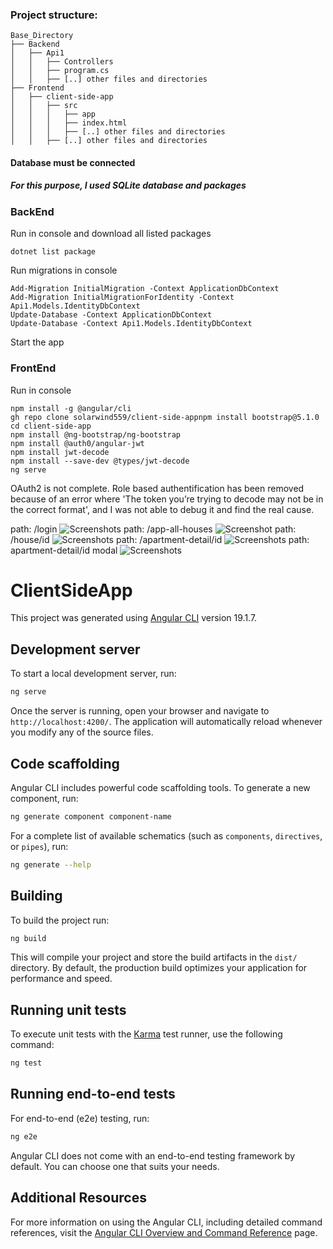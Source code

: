 ### Project structure:
```
Base_Directory
├── Backend
│   ├── Api1
│   │   ├── Controllers
│   │   ├── program.cs
│   │   ├── [..] other files and directories
├── Frontend
│   ├── client-side-app
│   │   ├── src
│   │   │   ├── app
│   │   │   ├── index.html
│   │   │   ├── [..] other files and directories
│   │   ├── [..] other files and directories
```
#### Database must be connected
##### For this purpose, I used SQLite database and packages

### BackEnd
Run in console and download all listed packages
```
dotnet list package
```
Run migrations in console 
```
Add-Migration InitialMigration -Context ApplicationDbContext
Add-Migration InitialMigrationForIdentity -Context Api1.Models.IdentityDbContext
Update-Database -Context ApplicationDbContext
Update-Database -Context Api1.Models.IdentityDbContext
```
Start the app 

### FrontEnd
Run in console
```
npm install -g @angular/cli
gh repo clone solarwind559/client-side-appnpm install bootstrap@5.1.0
cd client-side-app
npm install @ng-bootstrap/ng-bootstrap
npm install @auth0/angular-jwt
npm install jwt-decode
npm install --save-dev @types/jwt-decode
ng serve
```

OAuth2 is not complete. Role based authentification has been removed because of an error where 'The token you’re trying to decode may not be in the correct format', and I was not able to debug it and find the real cause.

path: /login
![Screenshots](<_screenshots/Ekrānuzņēmums 2025-02-25 164756.png>) 
path: /app-all-houses
![Screenshot](<_screenshots/Ekrānuzņēmums 2025-02-25 170000.png>)
path: /house/id
![Screenshots](<_screenshots/Ekrānuzņēmums 2025-02-25 164842.png>) 
path: /apartment-detail/id
![Screenshots](<_screenshots/Ekrānuzņēmums 2025-02-25 164908.png>) 
path: apartment-detail/id modal
![Screenshots](<_screenshots/Ekrānuzņēmums 2025-02-25 164952.png>)


# ClientSideApp

This project was generated using [Angular CLI](https://github.com/angular/angular-cli) version 19.1.7.

## Development server

To start a local development server, run:

```bash
ng serve
```

Once the server is running, open your browser and navigate to `http://localhost:4200/`. The application will automatically reload whenever you modify any of the source files.

## Code scaffolding

Angular CLI includes powerful code scaffolding tools. To generate a new component, run:

```bash
ng generate component component-name
```

For a complete list of available schematics (such as `components`, `directives`, or `pipes`), run:

```bash
ng generate --help
```

## Building

To build the project run:

```bash
ng build
```

This will compile your project and store the build artifacts in the `dist/` directory. By default, the production build optimizes your application for performance and speed.

## Running unit tests

To execute unit tests with the [Karma](https://karma-runner.github.io) test runner, use the following command:

```bash
ng test
```

## Running end-to-end tests

For end-to-end (e2e) testing, run:

```bash
ng e2e
```

Angular CLI does not come with an end-to-end testing framework by default. You can choose one that suits your needs.

## Additional Resources

For more information on using the Angular CLI, including detailed command references, visit the [Angular CLI Overview and Command Reference](https://angular.dev/tools/cli) page.
